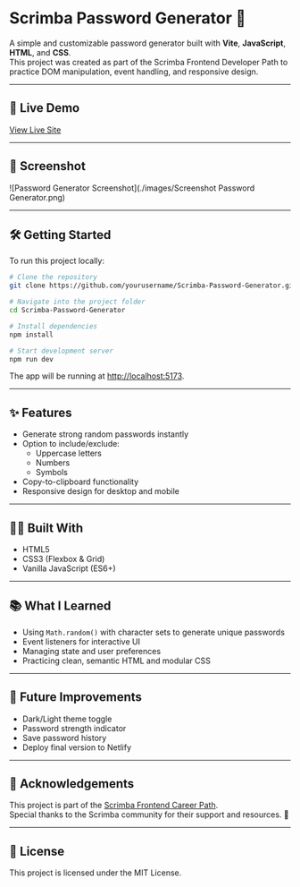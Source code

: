 # Scrimba Password Generator 🔑

A simple and customizable password generator built with **Vite**, **JavaScript**, **HTML**, and **CSS**.  
This project was created as part of the Scrimba Frontend Developer Path to practice DOM manipulation, event handling, and responsive design.

---

## 🚀 Live Demo
[View Live Site](#) <!-- Replace # with your Netlify or GitHub Pages link -->

---

## 📸 Screenshot
![Password Generator Screenshot](./images/Screenshot Password Generator.png) <!-- Update with actual screenshot file -->

---

## 🛠️ Getting Started

To run this project locally:

```bash
# Clone the repository
git clone https://github.com/yourusername/Scrimba-Password-Generator.git

# Navigate into the project folder
cd Scrimba-Password-Generator

# Install dependencies
npm install

# Start development server
npm run dev
```

The app will be running at [http://localhost:5173](http://localhost:5173).

---

## ✨ Features
- Generate strong random passwords instantly
- Option to include/exclude:
  - Uppercase letters
  - Numbers
  - Symbols
- Copy-to-clipboard functionality
- Responsive design for desktop and mobile

---

## 🧑‍💻 Built With
- HTML5
- CSS3 (Flexbox & Grid)
- Vanilla JavaScript (ES6+)

---

## 📚 What I Learned
- Using `Math.random()` with character sets to generate unique passwords
- Event listeners for interactive UI
- Managing state and user preferences
- Practicing clean, semantic HTML and modular CSS

---

## 🤔 Future Improvements
- Dark/Light theme toggle
- Password strength indicator
- Save password history
- Deploy final version to Netlify

---

## 🙌 Acknowledgements
This project is part of the [Scrimba Frontend Career Path](https://scrimba.com/learn/frontend).  
Special thanks to the Scrimba community for their support and resources. 💜

---

## 📄 License
This project is licensed under the MIT License.